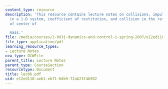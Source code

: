 ```yaml
---
content_type: resource
description: 'This resource contains lecture notes on collisions, impulses, collisions
  in a 1-D system, coefficient of restitution, and collision in the reference frame
  of center of

  mass.'
file: /media/courses/2-003j-dynamics-and-control-i-spring-2007/e12ed118aeb1eb716db972ab23f4b982_lec06.pdf
file_type: application/pdf
learning_resource_types:
- Lecture Notes
ocw_type: OCWFile
parent_title: Lecture Notes
parent_type: CourseSection
resourcetype: Document
title: lec06.pdf
uid: e12ed118-aeb1-eb71-6db9-72ab23f4b982
---
```

